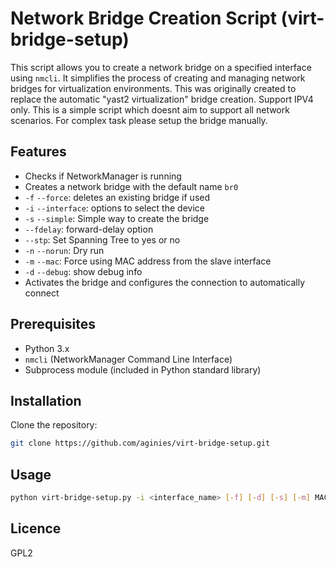 # Network Bridge Creation Script (virt-bridge-setup)

This script allows you to create a network bridge on a specified interface using `nmcli`.
It simplifies the process of creating and managing network bridges for virtualization environments.
This was originally created to replace the automatic "yast2 virtualization" bridge creation.
Support IPV4 only. This is a simple script which doesnt aim to support all network scenarios. For
complex task please setup the bridge manually.

## Features

- Checks if NetworkManager is running
- Creates a network bridge with the default name `br0`
- `-f` `--force`: deletes an existing bridge if used
- `-i` `--interface`: options to select the device
- `-s` `--simple`: Simple way to create the bridge
- `--fdelay`: forward-delay option
- `--stp`: Set Spanning Tree to yes or no
- `-n` `--norun`: Dry run
- `-m` `--mac`: Force using MAC address from the slave interface
- `-d` `--debug`: show debug info
- Activates the bridge and configures the connection to automatically connect

## Prerequisites

- Python 3.x
- `nmcli` (NetworkManager Command Line Interface)
- Subprocess module (included in Python standard library)

## Installation

Clone the repository:
```bash
git clone https://github.com/aginies/virt-bridge-setup.git
```

## Usage

```sh
python virt-bridge-setup.py -i <interface_name> [-f] [-d] [-s] [-m] MAC [--fdelay] SECONDS [--stp] (yes|no)
```

## Licence

GPL2
